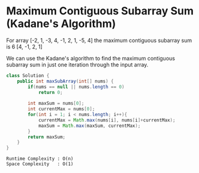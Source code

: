 # Maximum Contiguous Subarray Sum (Kadane's Algorithm)

For array [-2, 1, -3, 4, -1, 2, 1, -5, 4] the maximum contiguous subarray sum is 6 [4, -1, 2, 1]

We can use the Kadane's algorithm to find the maximum contiguous subarray sum in just one iteration through the input array.

```java
class Solution {
    public int maxSubArray(int[] nums) {
        if(nums == null || nums.length == 0)
            return 0;
        
        int maxSum = nums[0];
        int currentMax = nums[0];
        for(int i = 1; i < nums.length; i++){
            currentMax = Math.max(nums[i], nums[i]+currentMax);
            maxSum = Math.max(maxSum, currentMax);
        }
        return maxSum;
    }
}

```

```
Runtime Complexity : O(n)
Space Complexity   : O(1)
```

